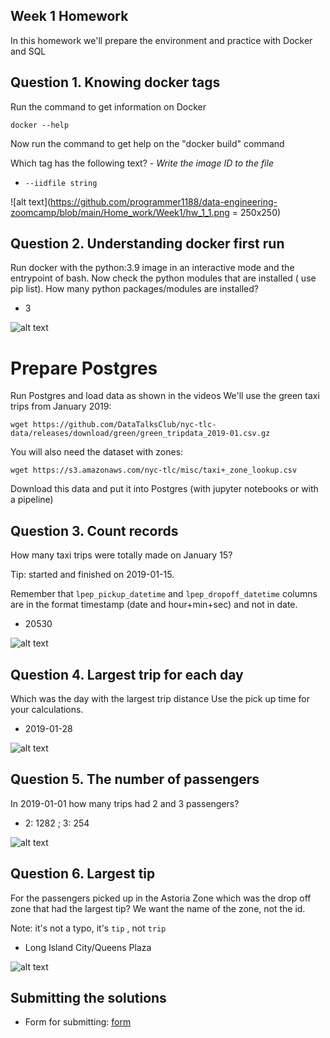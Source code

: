 ## Week 1 Homework

In this homework we'll prepare the environment and practice with Docker and SQL

## Question 1. Knowing docker tags

Run the command to get information on Docker 

```docker --help```

Now run the command to get help on the "docker build" command

Which tag has the following text? - *Write the image ID to the file* 

- `--iidfile string`

![alt text](https://github.com/programmer1188/data-engineering-zoomcamp/blob/main/Home_work/Week1/hw_1_1.png = 250x250)


## Question 2. Understanding docker first run 

Run docker with the python:3.9 image in an interactive mode and the entrypoint of bash.
Now check the python modules that are installed ( use pip list). 
How many python packages/modules are installed?

- 3

![alt text](https://github.com/programmer1188/data-engineering-zoomcamp/blob/main/Home_work/Week1/hw_1_2.png)

# Prepare Postgres

Run Postgres and load data as shown in the videos
We'll use the green taxi trips from January 2019:

```wget https://github.com/DataTalksClub/nyc-tlc-data/releases/download/green/green_tripdata_2019-01.csv.gz```

You will also need the dataset with zones:

```wget https://s3.amazonaws.com/nyc-tlc/misc/taxi+_zone_lookup.csv```

Download this data and put it into Postgres (with jupyter notebooks or with a pipeline)


## Question 3. Count records 

How many taxi trips were totally made on January 15?

Tip: started and finished on 2019-01-15. 

Remember that `lpep_pickup_datetime` and `lpep_dropoff_datetime` columns are in the format timestamp (date and hour+min+sec) and not in date.

- 20530

![alt text](https://github.com/programmer1188/data-engineering-zoomcamp/blob/main/Home_work/Week1/hw_1_3.png)

## Question 4. Largest trip for each day

Which was the day with the largest trip distance
Use the pick up time for your calculations.

- 2019-01-28

![alt text](https://github.com/programmer1188/data-engineering-zoomcamp/blob/main/Home_work/Week1/hw_1_4.png)

## Question 5. The number of passengers

In 2019-01-01 how many trips had 2 and 3 passengers?
 
- 2: 1282 ; 3: 254

![alt text](https://github.com/programmer1188/data-engineering-zoomcamp/blob/main/Home_work/Week1/hw_1_5.png)

## Question 6. Largest tip

For the passengers picked up in the Astoria Zone which was the drop off zone that had the largest tip?
We want the name of the zone, not the id.

Note: it's not a typo, it's `tip` , not `trip`

- Long Island City/Queens Plaza

![alt text](https://github.com/programmer1188/data-engineering-zoomcamp/blob/main/Home_work/Week1/hw_1_6.png)

## Submitting the solutions

* Form for submitting: [form](https://forms.gle/EjphSkR1b3nsdojv7)



